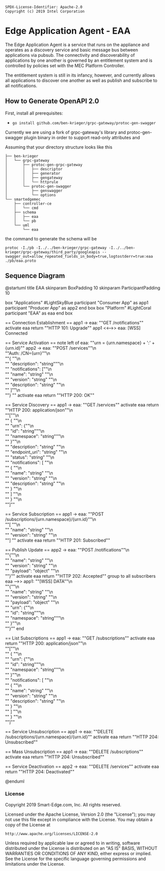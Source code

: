 ```text
SPDX-License-Identifier: Apache-2.0
Copyright (c) 2019 Intel Corporation
```

# Edge Application Agent - EAA

The Edge Application Agent is a service that runs on the appliance and operates
as a discovery service and basic message bus between applications via pubsub.
The connectivity and discoverability of applications by one another is governed
by an entitlement system and is controlled by policies set with the MEC
Platform Controller.

The entitlement system is still in its infancy, however, and currently allows
all applications to discover one another as well as publish and subscribe to
all notifications.

## How to Generate OpenAPI 2.0

First, install all prerequisites:

* `go install github.com/ben-krieger/grpc-gateway/protoc-gen-swagger`

Currently we are using a fork of grpc-gateway's library and protoc-gen-swagger
plugin binary in order to support read-only attributes and 

Assuming that your directory structure looks like this

```
├── ben-krieger
│   └── grpc-gateway
│       ├── protoc-gen-grpc-gateway
│       │   ├── descriptor
│       │   ├── generator
│       │   ├── gengateway
│       │   └── httprule
│       └── protoc-gen-swagger
│           ├── genswagger
│           └── options
└── smartedgemec
    ├── controller-ce
    │   └── cmd
    ├── schema
    │   ├── eaa
    │   └── pb
    └── uml
        └── eaa
```

the command to generate the schema will be

```
protoc -I./pb -I../../ben-krieger/grpc-gateway -I../../ben-krieger/grpc-gateway/third_party/googleapis --swagger_out=allow_repeated_fields_in_body=true,logtostderr=true:eaa ./pb/eaa.proto
```

## Sequence Diagram

@startuml
title EAA
skinparam BoxPadding 10
skinparam ParticipantPadding 10

box "Applications" #LightSkyBlue
participant "Consumer App" as app1
participant "Producer App" as app2
end box
box "Platform" #LightCoral
participant "EAA" as eaa
end box

== Connection Establishment ==
app1 -> eaa: ""GET /notifications""
activate eaa
return ""HTTP 101: Upgrade""
app1 <<-->> eaa: [WSS] Connected

== Service Activation ==
note left of eaa: ""urn = {urn.namespace} + ':' + {urn.id}""
app2 -> eaa: ""POST /services""\n\
""Auth: /CN={urn}""\n\
""{ ""\n\
""  "description": "string"""\n\
""  "notifications": [""\n\
""    "name": "string" ""\n\
""    "version": "string" ""\n\
""    "description": "string" ""\n\
""  ]""\n\
""} ""
activate eaa
return ""HTTP 200: OK""

== Service Discovery ==
app1 -> eaa: ""GET /services""
activate eaa
return ""HTTP 200: application/json""\n\
""[""\n\
""  { ""\n\
""    "urn": {""\n\
""      "id": "string"""\n\
""      "namespace": "string"""\n\
""    }""\n\
""    "description": "string" ""\n\
""    "endpoint_uri": "string" ""\n\
""    "status": "string" ""\n\
""    "notifications": [ ""\n\
""      { ""\n\
""        "name": "string" ""\n\
""        "version": "string" ""\n\
""        "description": "string" ""\n\
""      } ""\n\
""    ] ""\n\
""  } ""\n\
""]""

== Service Subscription ==
app1 -> eaa: ""POST /subscriptions/{urn.namespace}/{urn.id}""\n\
""[ ""\n\
""  "name": "string" ""\n\
""  "version": "string" ""\n\
""] ""
activate eaa
return ""HTTP 201: Subscribed""

== Publish Update ==
app2 -> eaa: ""POST /notifications""\n\
""{""\n\
""  "name": "string" ""\n\
""  "version": "string" ""\n\
""  "payload": "object" ""\n\
""}""
activate eaa
return ""HTTP 202: Accepted""
group to all subscribers
eaa -->> app1: ""[WSS] DATA""\n\
""{""\n\
""  "name": "string" ""\n\
""  "version": "string" ""\n\
""  "payload": "object" ""\n\
""  "urn": {""\n\
""    "id": "string"""\n\
""    "namespace": "string"""\n\
""  }""\n\
""}""
end

== List Subscriptions ==
app1 -> eaa: ""GET /subscriptions""
activate eaa
return ""HTTP 200: application/json""\n\
""[""\n\
""  { ""\n\
""    "urn": {""\n\
""      "id": "string"""\n\
""      "namespace": "string"""\n\
""    }""\n\
""    "notifications": [ ""\n\
""      { ""\n\
""        "name": "string" ""\n\
""        "version": "string" ""\n\
""        "description": "string" ""\n\
""      } ""\n\
""    ] ""\n\
""  } ""\n\
""]""

== Service Unsubscription ==
app1 -> eaa: ""DELETE /subscriptions/{urn.namespace}/{urn.id}""
activate eaa
return ""HTTP 204: Unsubscribed""

== Mass Unsubscription ==
app1 -> eaa: ""DELETE /subscriptions""
activate eaa
return ""HTTP 204: Unsubscribed""

== Service Deactivation ==
app2 -> eaa: ""DELETE /services""
activate eaa
return ""HTTP 204: Deactivated""

@enduml

### License

Copyright 2019 Smart-Edge.com, Inc. All rights reserved.

Licensed under the Apache License, Version 2.0 (the "License");
you may not use this file except in compliance with the License.
You may obtain a copy of the License at

    http://www.apache.org/licenses/LICENSE-2.0

Unless required by applicable law or agreed to in writing, software
distributed under the License is distributed on an "AS IS" BASIS,
WITHOUT WARRANTIES OR CONDITIONS OF ANY KIND, either express or implied.
See the License for the specific language governing permissions and
limitations under the License.
